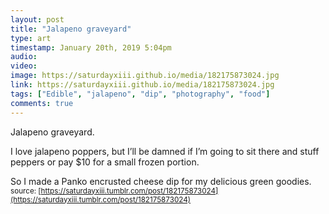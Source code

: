 ```yaml
---
layout: post
title: "Jalapeno graveyard"
type: art
timestamp: January 20th, 2019 5:04pm
audio: 
video: 
image: https://saturdayxiii.github.io/media/182175873024.jpg
link: https://saturdayxiii.github.io/media/182175873024.jpg
tags: ["Edible", "jalapeno", "dip", "photography", "food"]
comments: true
---
```

Jalapeno graveyard.

I love jalapeno poppers, but I’ll be damned if I’m going to sit there and stuff peppers or pay $10 for a small frozen portion.

So I made a Panko encrusted cheese dip for my delicious green goodies.
<small>source: [https://saturdayxiii.tumblr.com/post/182175873024](https://saturdayxiii.tumblr.com/post/182175873024)</small>